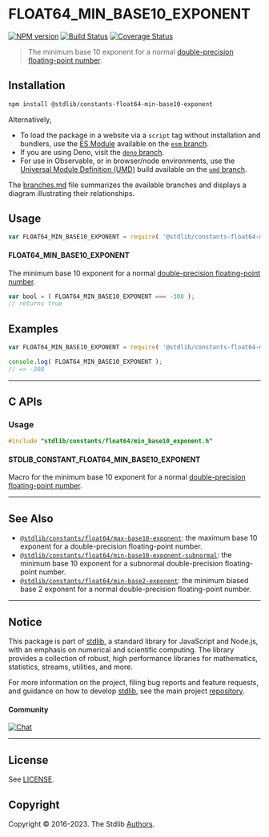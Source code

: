 <!--

@license Apache-2.0

Copyright (c) 2018 The Stdlib Authors.

Licensed under the Apache License, Version 2.0 (the "License");
you may not use this file except in compliance with the License.
You may obtain a copy of the License at

   http://www.apache.org/licenses/LICENSE-2.0

Unless required by applicable law or agreed to in writing, software
distributed under the License is distributed on an "AS IS" BASIS,
WITHOUT WARRANTIES OR CONDITIONS OF ANY KIND, either express or implied.
See the License for the specific language governing permissions and
limitations under the License.

-->

# FLOAT64_MIN_BASE10_EXPONENT

[![NPM version][npm-image]][npm-url] [![Build Status][test-image]][test-url] [![Coverage Status][coverage-image]][coverage-url] <!-- [![dependencies][dependencies-image]][dependencies-url] -->

> The minimum base 10 exponent for a normal [double-precision floating-point number][ieee754].

<section class="installation">

## Installation

```bash
npm install @stdlib/constants-float64-min-base10-exponent
```

Alternatively,

-   To load the package in a website via a `script` tag without installation and bundlers, use the [ES Module][es-module] available on the [`esm` branch][esm-url].
-   If you are using Deno, visit the [`deno` branch][deno-url].
-   For use in Observable, or in browser/node environments, use the [Universal Module Definition (UMD)][umd] build available on the [`umd` branch][umd-url].

The [branches.md][branches-url] file summarizes the available branches and displays a diagram illustrating their relationships.

</section>

<section class="usage">

## Usage

<!-- eslint-disable id-length -->

```javascript
var FLOAT64_MIN_BASE10_EXPONENT = require( '@stdlib/constants-float64-min-base10-exponent' );
```

#### FLOAT64_MIN_BASE10_EXPONENT

The minimum base 10 exponent for a normal [double-precision floating-point number][ieee754].

<!-- eslint-disable id-length -->

```javascript
var bool = ( FLOAT64_MIN_BASE10_EXPONENT === -308 );
// returns true
```

</section>

<!-- /.usage -->

<section class="examples">

## Examples

<!-- TODO: better example -->

<!-- eslint no-undef: "error" -->

<!-- eslint-disable id-length -->

```javascript
var FLOAT64_MIN_BASE10_EXPONENT = require( '@stdlib/constants-float64-min-base10-exponent' );

console.log( FLOAT64_MIN_BASE10_EXPONENT );
// => -308
```

</section>

<!-- /.examples -->

<!-- C interface documentation. -->

* * *

<section class="c">

## C APIs

<!-- Section to include introductory text. Make sure to keep an empty line after the intro `section` element and another before the `/section` close. -->

<section class="intro">

</section>

<!-- /.intro -->

<!-- C usage documentation. -->

<section class="usage">

### Usage

```c
#include "stdlib/constants/float64/min_base10_exponent.h"
```

#### STDLIB_CONSTANT_FLOAT64_MIN_BASE10_EXPONENT

Macro for the minimum base 10 exponent for a normal [double-precision floating-point number][ieee754].

</section>

<!-- /.usage -->

<!-- C API usage notes. Make sure to keep an empty line after the `section` element and another before the `/section` close. -->

<section class="notes">

</section>

<!-- /.notes -->

<!-- C API usage examples. -->

<section class="examples">

</section>

<!-- /.examples -->

</section>

<!-- /.c -->

<!-- Section for related `stdlib` packages. Do not manually edit this section, as it is automatically populated. -->

<section class="related">

* * *

## See Also

-   <span class="package-name">[`@stdlib/constants/float64/max-base10-exponent`][@stdlib/constants/float64/max-base10-exponent]</span><span class="delimiter">: </span><span class="description">the maximum base 10 exponent for a double-precision floating-point number.</span>
-   <span class="package-name">[`@stdlib/constants/float64/min-base10-exponent-subnormal`][@stdlib/constants/float64/min-base10-exponent-subnormal]</span><span class="delimiter">: </span><span class="description">the minimum base 10 exponent for a subnormal double-precision floating-point number.</span>
-   <span class="package-name">[`@stdlib/constants/float64/min-base2-exponent`][@stdlib/constants/float64/min-base2-exponent]</span><span class="delimiter">: </span><span class="description">the minimum biased base 2 exponent for a normal double-precision floating-point number.</span>

</section>

<!-- /.related -->

<!-- Section for all links. Make sure to keep an empty line after the `section` element and another before the `/section` close. -->


<section class="main-repo" >

* * *

## Notice

This package is part of [stdlib][stdlib], a standard library for JavaScript and Node.js, with an emphasis on numerical and scientific computing. The library provides a collection of robust, high performance libraries for mathematics, statistics, streams, utilities, and more.

For more information on the project, filing bug reports and feature requests, and guidance on how to develop [stdlib][stdlib], see the main project [repository][stdlib].

#### Community

[![Chat][chat-image]][chat-url]

---

## License

See [LICENSE][stdlib-license].


## Copyright

Copyright &copy; 2016-2023. The Stdlib [Authors][stdlib-authors].

</section>

<!-- /.stdlib -->

<!-- Section for all links. Make sure to keep an empty line after the `section` element and another before the `/section` close. -->

<section class="links">

[npm-image]: http://img.shields.io/npm/v/@stdlib/constants-float64-min-base10-exponent.svg
[npm-url]: https://npmjs.org/package/@stdlib/constants-float64-min-base10-exponent

[test-image]: https://github.com/stdlib-js/constants-float64-min-base10-exponent/actions/workflows/test.yml/badge.svg?branch=main
[test-url]: https://github.com/stdlib-js/constants-float64-min-base10-exponent/actions/workflows/test.yml?query=branch:main

[coverage-image]: https://img.shields.io/codecov/c/github/stdlib-js/constants-float64-min-base10-exponent/main.svg
[coverage-url]: https://codecov.io/github/stdlib-js/constants-float64-min-base10-exponent?branch=main

<!--

[dependencies-image]: https://img.shields.io/david/stdlib-js/constants-float64-min-base10-exponent.svg
[dependencies-url]: https://david-dm.org/stdlib-js/constants-float64-min-base10-exponent/main

-->

[chat-image]: https://img.shields.io/gitter/room/stdlib-js/stdlib.svg
[chat-url]: https://gitter.im/stdlib-js/stdlib/

[stdlib]: https://github.com/stdlib-js/stdlib

[stdlib-authors]: https://github.com/stdlib-js/stdlib/graphs/contributors

[umd]: https://github.com/umdjs/umd
[es-module]: https://developer.mozilla.org/en-US/docs/Web/JavaScript/Guide/Modules

[deno-url]: https://github.com/stdlib-js/constants-float64-min-base10-exponent/tree/deno
[umd-url]: https://github.com/stdlib-js/constants-float64-min-base10-exponent/tree/umd
[esm-url]: https://github.com/stdlib-js/constants-float64-min-base10-exponent/tree/esm
[branches-url]: https://github.com/stdlib-js/constants-float64-min-base10-exponent/blob/main/branches.md

[stdlib-license]: https://raw.githubusercontent.com/stdlib-js/constants-float64-min-base10-exponent/main/LICENSE

[ieee754]: https://en.wikipedia.org/wiki/IEEE_754-1985

<!-- <related-links> -->

[@stdlib/constants/float64/max-base10-exponent]: https://github.com/stdlib-js/constants-float64-max-base10-exponent

[@stdlib/constants/float64/min-base10-exponent-subnormal]: https://github.com/stdlib-js/constants-float64-min-base10-exponent-subnormal

[@stdlib/constants/float64/min-base2-exponent]: https://github.com/stdlib-js/constants-float64-min-base2-exponent

<!-- </related-links> -->

</section>

<!-- /.links -->
